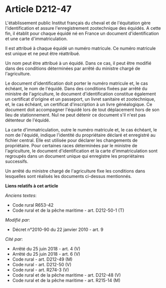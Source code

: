 # Article D212-47

L'établissement public Institut français du cheval et de l'équitation gère l'identification et assure l'enregistrement
zootechnique des équidés. A cette fin, il établit pour chaque équidé né en France un document d'identification et une carte
d'immatriculation. 

Il est attribué à chaque équidé un numéro matricule. Ce numéro matricule est unique et ne peut être réattribué. 

Un nom peut être attribué à un équidé. Dans ce cas, il peut être modifié dans des conditions déterminées par arrêté du
ministre chargé de l'agriculture. 

Le document d'identification doit porter le numéro matricule et, le cas échéant, le nom de l'équidé. Dans des conditions
fixées par arrêté du ministre de l'agriculture, le document d'identification constitue également un certificat d'origine et
un passeport, un livret sanitaire et zootechnique, et, le cas échéant, un certificat d'inscription à un livre généalogique.
Ce document doit accompagner l'équidé lors de tout déplacement hors de son lieu de stationnement. Nul ne peut détenir ce
document s'il n'est pas détenteur de l'équidé. 

La carte d'immatriculation, outre le numéro matricule et, le cas échéant, le nom de l'équidé, indique l'identité du
propriétaire déclaré et enregistré au fichier central. Elle est utilisée pour déclarer les changements de propriétaire. Pour
certaines races déterminées par le ministre de l'agriculture, le document d'identification et la carte d'immatriculation sont
regroupés dans un document unique qui enregistre les propriétaires successifs. 

Un arrêté du ministre chargé de l'agriculture fixe les conditions dans lesquelles sont réalisés les documents ci-dessus
mentionnés.

**Liens relatifs à cet article**

_Anciens textes_:

  - Code rural R653-42
  - Code rural et de la pêche maritime - art. D212-50-1 (T)

_Modifié par_:

  - Décret n°2010-90 du 22 janvier 2010 - art. 9

_Cité par_:

  - Arrêté du 25 juin 2018 - art. 4 (V)
  - Arrêté du 25 juin 2018 - art. 6 (V)
  - Code rural - art. D212-49 (M)
  - Code rural - art. D212-50 (V)
  - Code rural - art. R274-3 (V)
  - Code rural et de la pêche maritime - art. D212-48 (V)
  - Code rural et de la pêche maritime - art. R215-14 (M)
